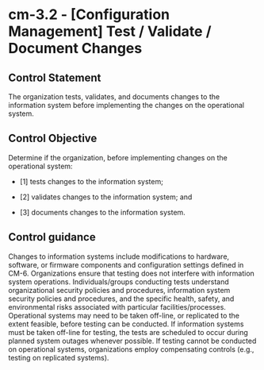 # cm-3.2 - \[Configuration Management\] Test / Validate / Document Changes

## Control Statement

The organization tests, validates, and documents changes to the information system before implementing the changes on the operational system.

## Control Objective

Determine if the organization, before implementing changes on the operational system:

- \[1\] tests changes to the information system;

- \[2\] validates changes to the information system; and

- \[3\] documents changes to the information system.

## Control guidance

Changes to information systems include modifications to hardware, software, or firmware components and configuration settings defined in CM-6. Organizations ensure that testing does not interfere with information system operations. Individuals/groups conducting tests understand organizational security policies and procedures, information system security policies and procedures, and the specific health, safety, and environmental risks associated with particular facilities/processes. Operational systems may need to be taken off-line, or replicated to the extent feasible, before testing can be conducted. If information systems must be taken off-line for testing, the tests are scheduled to occur during planned system outages whenever possible. If testing cannot be conducted on operational systems, organizations employ compensating controls (e.g., testing on replicated systems).
